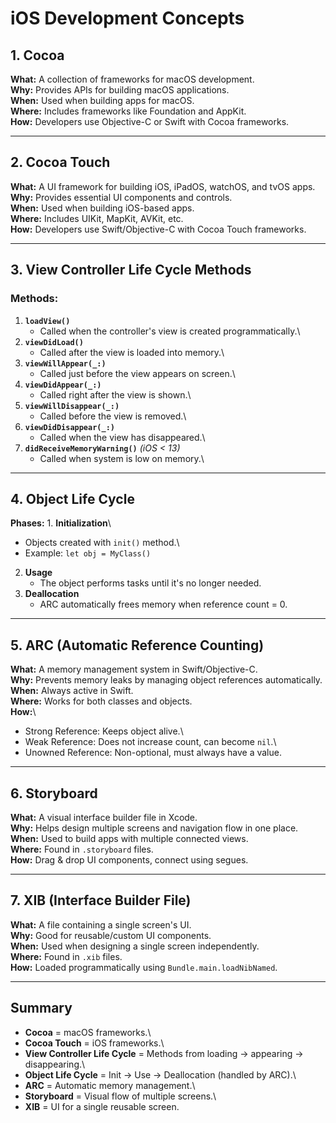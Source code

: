 # iOS Development Concepts

## 1. Cocoa

**What:** A collection of frameworks for macOS development.\
**Why:** Provides APIs for building macOS applications.\
**When:** Used when building apps for macOS.\
**Where:** Includes frameworks like Foundation and AppKit.\
**How:** Developers use Objective-C or Swift with Cocoa frameworks.

------------------------------------------------------------------------

## 2. Cocoa Touch

**What:** A UI framework for building iOS, iPadOS, watchOS, and tvOS
apps.\
**Why:** Provides essential UI components and controls.\
**When:** Used when building iOS-based apps.\
**Where:** Includes UIKit, MapKit, AVKit, etc.\
**How:** Developers use Swift/Objective-C with Cocoa Touch frameworks.

------------------------------------------------------------------------

## 3. View Controller Life Cycle Methods

### Methods:

1.  **`loadView()`**
    -   Called when the controller's view is created programmatically.\
2.  **`viewDidLoad()`**
    -   Called after the view is loaded into memory.\
3.  **`viewWillAppear(_:)`**
    -   Called just before the view appears on screen.\
4.  **`viewDidAppear(_:)`**
    -   Called right after the view is shown.\
5.  **`viewWillDisappear(_:)`**
    -   Called before the view is removed.\
6.  **`viewDidDisappear(_:)`**
    -   Called when the view has disappeared.\
7.  **`didReceiveMemoryWarning()`** *(iOS \< 13)*
    -   Called when system is low on memory.\

------------------------------------------------------------------------

## 4. Object Life Cycle

**Phases:** 1. **Initialization**\
- Objects created with `init()` method.\
- Example: `let obj = MyClass()`

2.  **Usage**
    -   The object performs tasks until it's no longer needed.
3.  **Deallocation**
    -   ARC automatically frees memory when reference count = 0.

------------------------------------------------------------------------

## 5. ARC (Automatic Reference Counting)

**What:** A memory management system in Swift/Objective-C.\
**Why:** Prevents memory leaks by managing object references
automatically.\
**When:** Always active in Swift.\
**Where:** Works for both classes and objects.\
**How:**\
- Strong Reference: Keeps object alive.\
- Weak Reference: Does not increase count, can become `nil`.\
- Unowned Reference: Non-optional, must always have a value.

------------------------------------------------------------------------

## 6. Storyboard

**What:** A visual interface builder file in Xcode.\
**Why:** Helps design multiple screens and navigation flow in one
place.\
**When:** Used to build apps with multiple connected views.\
**Where:** Found in `.storyboard` files.\
**How:** Drag & drop UI components, connect using segues.

------------------------------------------------------------------------

## 7. XIB (Interface Builder File)

**What:** A file containing a single screen's UI.\
**Why:** Good for reusable/custom UI components.\
**When:** Used when designing a single screen independently.\
**Where:** Found in `.xib` files.\
**How:** Loaded programmatically using `Bundle.main.loadNibNamed`.

------------------------------------------------------------------------

## Summary

-   **Cocoa** = macOS frameworks.\
-   **Cocoa Touch** = iOS frameworks.\
-   **View Controller Life Cycle** = Methods from loading → appearing →
    disappearing.\
-   **Object Life Cycle** = Init → Use → Deallocation (handled by ARC).\
-   **ARC** = Automatic memory management.\
-   **Storyboard** = Visual flow of multiple screens.\
-   **XIB** = UI for a single reusable screen.
